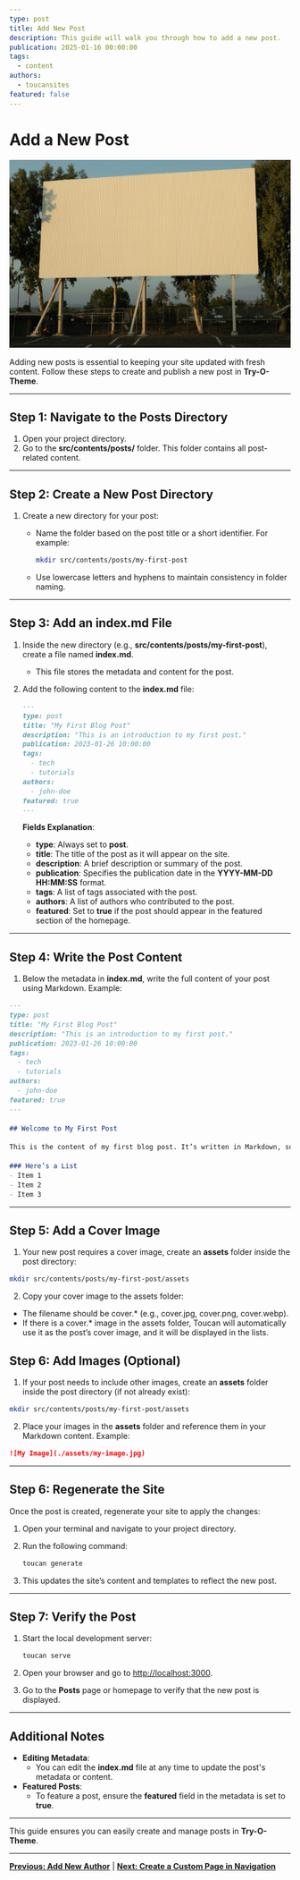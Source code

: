 ```yaml
---
type: post
title: Add New Post
description: This guide will walk you through how to add a new post.
publication: 2025-01-16 00:00:00
tags:
  - content
authors:
  - toucansites
featured: false
---
```


# Add a New Post

![Cover Image](./assets/cover.jpg)

Adding new posts is essential to keeping your site updated with fresh content. Follow these steps to create and publish a new post in **Try-O-Theme**.

---

## Step 1: Navigate to the Posts Directory

1. Open your project directory.
2. Go to the **src/contents/posts/** folder. This folder contains all post-related content.

---

## Step 2: Create a New Post Directory

1. Create a new directory for your post:
   - Name the folder based on the post title or a short identifier. For example:

     ```bash
     mkdir src/contents/posts/my-first-post
     ```

   - Use lowercase letters and hyphens to maintain consistency in folder naming.

---

## Step 3: Add an **index.md** File

1. Inside the new directory (e.g., **src/contents/posts/my-first-post**), create a file named **index.md**.
   - This file stores the metadata and content for the post.

2. Add the following content to the **index.md** file:

   ```markdown
   ---
   type: post
   title: "My First Blog Post"
   description: "This is an introduction to my first post."
   publication: 2023-01-26 10:00:00
   tags:
     - tech
     - tutorials
   authors:
     - john-doe
   featured: true
   ---
   ```

   **Fields Explanation**:
   - **type**: Always set to **post**.
   - **title**: The title of the post as it will appear on the site.
   - **description**: A brief description or summary of the post.
   - **publication**: Specifies the publication date in the **YYYY-MM-DD HH:MM:SS** format.
   - **tags**: A list of tags associated with the post.
   - **authors**: A list of authors who contributed to the post.
   - **featured**: Set to **true** if the post should appear in the featured section of the homepage.

---

## Step 4: Write the Post Content

1. Below the metadata in **index.md**, write the full content of your post using Markdown. Example:

```markdown
---
type: post
title: "My First Blog Post"
description: "This is an introduction to my first post."
publication: 2023-01-26 10:00:00
tags:
  - tech
  - tutorials
authors:
  - john-doe
featured: true
---

## Welcome to My First Post

This is the content of my first blog post. It’s written in Markdown, so you can easily format headings, lists, images, and more.

### Here’s a List
- Item 1
- Item 2
- Item 3
```

---

## Step 5: Add a Cover Image

1. Your new post requires a cover image, create an **assets** folder inside the post directory:

  ```bash
  mkdir src/contents/posts/my-first-post/assets
  ```

2. Copy your cover image to the assets folder:

- The filename should be cover.* (e.g., cover.jpg, cover.png, cover.webp).
- If there is a cover.* image in the assets folder, Toucan will automatically use it as the post’s cover image, and it will be displayed in the lists.

## Step 6: Add Images (Optional)

1. If your post needs to include other images, create an **assets** folder inside the post directory (if not already exist):

  ```bash
  mkdir src/contents/posts/my-first-post/assets
  ```

2. Place your images in the **assets** folder and reference them in your Markdown content. Example:

  ```markdown
  ![My Image](./assets/my-image.jpg)
  ```

---

## Step 6: Regenerate the Site

Once the post is created, regenerate your site to apply the changes:

1. Open your terminal and navigate to your project directory.
2. Run the following command:

   ```bash
   toucan generate
   ```

3. This updates the site’s content and templates to reflect the new post.

---

## Step 7: Verify the Post

1. Start the local development server:

   ```bash
   toucan serve
   ```

2. Open your browser and go to [http://localhost:3000](http://localhost:3000).
3. Go to the **Posts** page or homepage to verify that the new post is displayed.

---

## Additional Notes

- **Editing Metadata**:
  - You can edit the **index.md** file at any time to update the post's metadata or content.
- **Featured Posts**:
  - To feature a post, ensure the **featured** field in the metadata is set to **true**.

---

This guide ensures you can easily create and manage posts in **Try-O-Theme**.

---

**[Previous: Add New Author](/posts/new-author/)** | **[Next: Create a Custom Page in Navigation](/posts/new-navigation/)**
